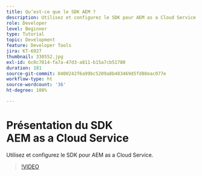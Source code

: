 ```yaml
---
title: Qu’est-ce que le SDK AEM ?
description: Utilisez et configurez le SDK pour AEM as a Cloud Service.
role: Developer
level: Beginner
type: Tutorial
topic: Development
feature: Developer Tools
jira: KT-6927
thumbnail: 330552.jpg
exl-id: 6c0c7814-fa7a-47d3-a811-b15a7cb51780
duration: 181
source-git-commit: 0400242f6a99bc5209a8b483469d5fd88eac077e
workflow-type: ht
source-wordcount: '36'
ht-degree: 100%

---
```


# Présentation du SDK AEM as a Cloud Service

Utilisez et configurez le SDK pour AEM as a Cloud Service.

>[!VIDEO](https://video.tv.adobe.com/v/330552?quality=12&learn=on)

